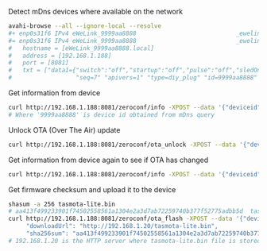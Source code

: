 Detect mDns devices where available on the network
```sh
avahi-browse --all --ignore-local --resolve
#+ enp0s31f6 IPv4 eWeLink_9999aa8888                            _ewelink._tcp        local
#= enp0s31f6 IPv4 eWeLink_9999aa8888                            _ewelink._tcp        local
#   hostname = [eWeLink_9999aa8888.local]
#   address = [192.168.1.188]
#   port = [8081]
#   txt = ["data1={"switch":"off","startup":"off","pulse":"off","sledOnline":"on","pulseWidth":500,"rssi":-37}"
#                  "seq=7" "apivers=1" "type=diy_plug" "id=9999aa8888" "txtvers=1"]
```

Get information from device
```sh
curl http://192.168.1.188:8081/zeroconf/info -XPOST --data '{"deviceid":"9999aa8888","data":{} }'
# Where '9999aa8888' is device id obtained from mDns query
```
Unlock OTA (Over The Air) update
```sh
curl http://192.168.1.188:8081/zeroconf/ota_unlock -XPOST --data '{"deviceid":"9999aa8888","data":{} }'
```
Get information from device again to see if OTA has changed
```sh
curl http://192.168.1.188:8081/zeroconf/info -XPOST --data '{"deviceid":"9999aa8888","data":{} }'
```
Get firmware checksum and upload it to the device
```sh
shasum -a 256 tasmota-lite.bin
# aa413f499233901f74502558561a1304e2a3d7ab72259740b377f52775adbb5d  tasmota-lite.bin
curl http://192.168.1.188:8081/zeroconf/ota_flash -XPOST --data '{"deviceid":"9999aa8888","data":{
     "downloadUrl": "http://192.168.1.20/tasmota-lite.bin", 
     "sha256sum": "aa413f499233901f74502558561a1304e2a3d7ab72259740b377f52775adbb5d"} }'
# 192.168.1.20 is the HTTP server where tasmota-lite.bin file is stored
```

